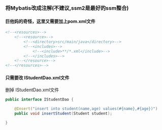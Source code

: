 ### 将Mybatis改成注解(不建议,ssm2是最好的ssm整合)


#### 巨他妈的奇怪，这里又需要加上pom.xml文件

```xml
<!--<resources>-->
    <!--<resource>-->
        <!--<directory>src/main/java</directory>-->
        <!--<includes>-->
            <!--<include>**/*.xml</include>-->
        <!--</includes>-->
    <!--</resource>-->
<!--</resources>-->
```

#### 只需要改 IStudentDao.xml文件

删掉 IStudentDao.xml文件

```java
public interface IStudentDao {

    @Insert("insert into student(name,age) values(#{name},#{age})")
    public void insertStudent(Student student);

}

```

